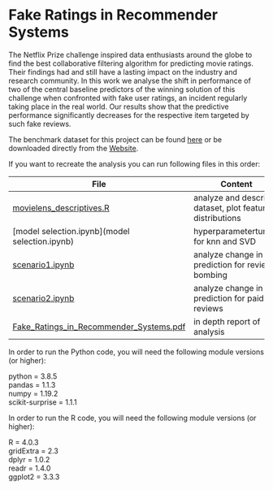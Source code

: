 # Fake Ratings in Recommender Systems

The Netflix Prize challenge inspired data enthusiasts around the globe to find the best collaborative filtering algorithm for predicting movie ratings.  Their findings had and still have a lasting impact on the industry and research community.  In this work we analyse the shift in performance of two of the central baseline predictors of the winning solution of this challenge when confronted with fake user ratings,  an incident regularly taking place in the real world.  Our results show that the predictive performance significantly decreases for the respective item targeted by such fake reviews.

The benchmark dataset for this project can be found [here](data/ml-100k/u.data) or be downloaded directly from the [Website](https://grouplens.org/datasets/movielens/100k/).

If you want to recreate the analysis you can run following files in this order:

| File                                                                               | Content                                                  |
|------------------------------------------------------------------------------------|----------------------------------------------------------|
| [movielens_descriptives.R](movielens_descriptives.R)                               | analyze and describe dataset, plot feature distributions |
| [model selection.ipynb](model selection.ipynb)                                     | hyperparametertuning for knn and SVD                     |
| [scenario1.ipynb](scenario1.ipynb)                                                 | analyze change in prediction for review bombing          |
| [scenario2.ipynb](scenario2.ipynb)                                                 | analyze change in prediction for paid reviews            |
| [Fake_Ratings_in_Recommender_Systems.pdf](Fake_Ratings_in_Recommender_Systems.pdf) | in depth report of analysis                              |

In order to run the Python code, you will need the following
module versions (or higher):

python = 3.8.5  
pandas = 1.1.3  
numpy = 1.19.2  
scikit-surprise = 1.1.1


In order to run the R code, you will need the following
module versions (or higher):

R = 4.0.3  
gridExtra = 2.3   
dplyr = 1.0.2  
readr = 1.4.0     
ggplot2 = 3.3.3  
